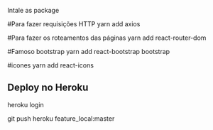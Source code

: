 Intale as package

#Para fazer requisições HTTP
yarn add axios

#Para fazer os roteamentos das páginas
yarn add react-router-dom

#Famoso bootstrap
yarn add react-bootstrap bootstrap

#icones
yarn add react-icons

## Deploy no Heroku

heroku login

git push heroku feature_local:master
